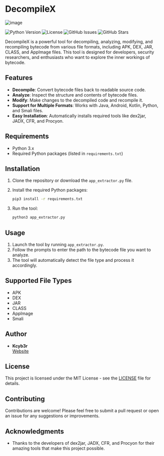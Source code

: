 # DecompileX
![image](https://github.com/user-attachments/assets/e33db896-f5dc-4215-b202-006504aa7b5c)

![Python Version](https://img.shields.io/badge/python-3.x-blue.svg)
![License](https://img.shields.io/badge/license-MIT-green.svg)
![GitHub Issues](https://img.shields.io/github/issues/Kcyb3r/DecompileX.svg)
![GitHub Stars](https://img.shields.io/github/stars/Kcyb3r/DecompileX.svg)



DecompileX is a powerful tool for decompiling, analyzing, modifying, and recompiling bytecode from various file formats, including APK, DEX, JAR, CLASS, and AppImage files. This tool is designed for developers, security researchers, and enthusiasts who want to explore the inner workings of bytecode.


## Features

- **Decompile**: Convert bytecode files back to readable source code.
- **Analyze**: Inspect the structure and contents of bytecode files.
- **Modify**: Make changes to the decompiled code and recompile it.
- **Support for Multiple Formats**: Works with Java, Android, Kotlin, Python, and Smali files.
- **Easy Installation**: Automatically installs required tools like dex2jar, JADX, CFR, and Procyon.

## Requirements

- Python 3.x
- Required Python packages (listed in `requirements.txt`)

## Installation

1. Clone the repository or download the `app_extractor.py` file.
2. Install the required Python packages:

   ```bash
   pip3 install -r requirements.txt
   ```

3. Run the tool:

   ```bash
   python3 app_extractor.py
   ```

## Usage

1. Launch the tool by running `app_extractor.py`.
2. Follow the prompts to enter the path to the bytecode file you want to analyze.
3. The tool will automatically detect the file type and process it accordingly.

## Supported File Types

- APK
- DEX
- JAR
- CLASS
- AppImage
- Smali

## Author

- **Kcyb3r**  
  [Website](https://www.kezai.online/)

## License

This project is licensed under the MIT License - see the [LICENSE](LICENSE) file for details.

## Contributing

Contributions are welcome! Please feel free to submit a pull request or open an issue for any suggestions or improvements.

## Acknowledgments

- Thanks to the developers of dex2jar, JADX, CFR, and Procyon for their amazing tools that make this project possible.
